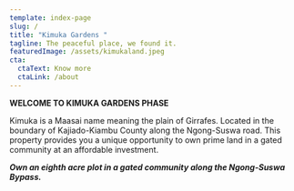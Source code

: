 ```yaml
---
template: index-page
slug: /
title: "Kimuka Gardens "
tagline: The peaceful place, we found it.
featuredImage: /assets/kimukaland.jpeg
cta:
  ctaText: Know more
  ctaLink: /about
---
```

**WELCOME TO KIMUKA GARDENS PHASE** 

Kimuka is a Maasai name meaning the plain of Girrafes. Located in the boundary of Kajiado-Kiambu County along the Ngong-Suswa road. This property provides you a unique opportunity to own prime land in a gated community at an affordable investment. 

***Own an eighth acre plot in a gated community along the Ngong-Suswa Bypass.***